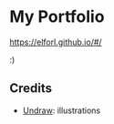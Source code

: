 # My Portfolio
https://elforl.github.io/#/

:)

## Credits
- [Undraw](https://undraw.co/): illustrations

